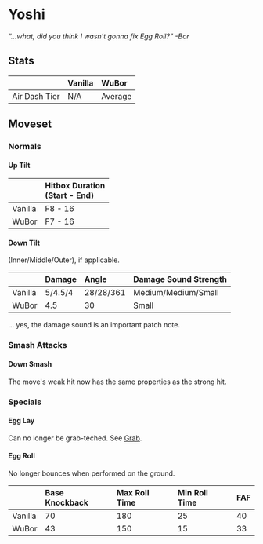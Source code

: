# Yoshi
*“...what, did you think I wasn’t gonna fix Egg Roll?” -Bor*

## Stats

<datatable>

|                 | Vanilla | WuBor   |
|:--------------- |:------- |:------- |
| Air Dash Tier   | N/A     | Average |

</datatable>

## Moveset

### Normals

#### Up Tilt

<datatable>

|         | Hitbox Duration<br>(Start - End) |
|:------- |:-------------------------------- |
| Vanilla | F8 - 16                          |
| WuBor   | <buff>F7 - 16</buff>             |

</datatable>

#### Down Tilt

(Inner/Middle/Outer), if applicable.

<datatable>

|         | Damage           | Angle           | Damage Sound Strength |
|:------- |:---------------- |:--------------- |:--------------------- |
| Vanilla | 5/4.5/4          | 28/28/361       | Medium/Medium/Small   |
| WuBor   | <ovhl>4.5</ovhl> | <ovhl>30</ovhl> | <nerf>Small</nerf>    |

</datatable>

... yes, the damage sound is an important patch note.

### Smash Attacks

#### Down Smash

<buff>The move's weak hit now has the same properties as the strong hit.</buff>

### Specials

#### Egg Lay

<buff>Can no longer be grab-teched. See [Grab](../../system/engine.md#grab).</buff>

#### Egg Roll

<buff>No longer bounces when performed on the ground.</buff>

<datatable>

|         | Base Knockback  | Max Roll Time    | Min Roll Time   | FAF             |
|:------- |:--------------- |:---------------- |:--------------- |:--------------- |
| Vanilla | 70              | 180              | 25              | 40              |
| WuBor   | <ovhl>43</ovhl> | <nerf>150</nerf> | <buff>15</buff> | <buff>33</buff> |

</datatable>
